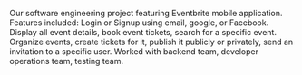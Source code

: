 Our software engineering project featuring Eventbrite mobile application.
Features included: Login or Signup using email, google, or Facebook. Display all event details, book event tickets, search for a specific event. Organize events, create tickets for it, publish it publicly or privately, send an invitation to a specific user.
Worked with backend team, developer operations team, testing team.
